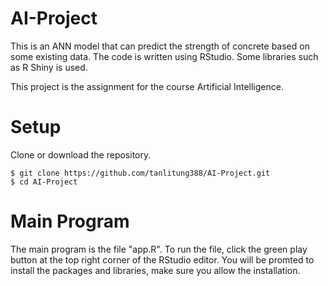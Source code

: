 # AI-Project
This is an ANN model that can predict the strength of concrete based on some existing data. The code is written using RStudio. Some libraries such as R Shiny is used.

This project is the assignment for the course Artificial Intelligence.

# Setup
Clone or download the repository.
```
$ git clone https://github.com/tanlitung388/AI-Project.git
$ cd AI-Project
```
# Main Program
The main program is the file "app.R". To run the file, click the green play button at the top right corner of the RStudio editor. You will be promted to install the packages and libraries, make sure you allow the installation.
